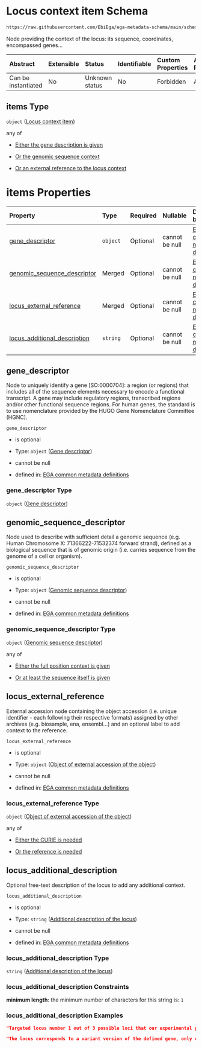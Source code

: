 # Locus context item Schema

```txt
https://raw.githubusercontent.com/EbiEga/ega-metadata-schema/main/schemas/EGA.common-definitions.json#/definitions/locus_identifier/properties/loci_descriptor/items
```

Node providing the context of the locus: its sequence, coordinates, encompassed genes...

| Abstract            | Extensible | Status         | Identifiable | Custom Properties | Additional Properties | Access Restrictions | Defined In                                                                                           |
| :------------------ | :--------- | :------------- | :----------- | :---------------- | :-------------------- | :------------------ | :--------------------------------------------------------------------------------------------------- |
| Can be instantiated | No         | Unknown status | No           | Forbidden         | Allowed               | none                | [EGA.common-definitions.json\*](../../../schemas/EGA.common-definitions.json "open original schema") |

## items Type

`object` ([Locus context item](ega-12-definitions-locus-identifier-properties-loci-context-array-locus-context-item.md))

any of

*   [Either the gene description is given](ega-12-definitions-locus-identifier-properties-loci-context-array-locus-context-item-anyof-either-the-gene-description-is-given.md "check type definition")

*   [Or the genomic sequence context](ega-12-definitions-locus-identifier-properties-loci-context-array-locus-context-item-anyof-or-the-genomic-sequence-context.md "check type definition")

*   [Or an external reference to the locus context](ega-12-definitions-locus-identifier-properties-loci-context-array-locus-context-item-anyof-or-an-external-reference-to-the-locus-context.md "check type definition")

# items Properties

| Property                                                        | Type     | Required | Nullable       | Defined by                                                                                                                                                                                                                                                                                                                                                                               |
| :-------------------------------------------------------------- | :------- | :------- | :------------- | :--------------------------------------------------------------------------------------------------------------------------------------------------------------------------------------------------------------------------------------------------------------------------------------------------------------------------------------------------------------------------------------- |
| [gene\_descriptor](#gene_descriptor)                            | `object` | Optional | cannot be null | [EGA common metadata definitions](ega-12-definitions-gene-descriptor.md "https://raw.githubusercontent.com/EbiEga/ega-metadata-schema/main/schemas/EGA.common-definitions.json#/definitions/locus_identifier/properties/loci_descriptor/items/properties/gene_descriptor")                                                                                                               |
| [genomic\_sequence\_descriptor](#genomic_sequence_descriptor)   | Merged   | Optional | cannot be null | [EGA common metadata definitions](ega-12-definitions-genomic-sequence-descriptor.md "https://raw.githubusercontent.com/EbiEga/ega-metadata-schema/main/schemas/EGA.common-definitions.json#/definitions/locus_identifier/properties/loci_descriptor/items/properties/genomic_sequence_descriptor")                                                                                       |
| [locus\_external\_reference](#locus_external_reference)         | Merged   | Optional | cannot be null | [EGA common metadata definitions](ega-12-definitions-object-of-external-accession-of-the-object.md "https://raw.githubusercontent.com/EbiEga/ega-metadata-schema/main/schemas/EGA.common-definitions.json#/definitions/locus_identifier/properties/loci_descriptor/items/properties/locus_external_reference")                                                                           |
| [locus\_additional\_description](#locus_additional_description) | `string` | Optional | cannot be null | [EGA common metadata definitions](ega-12-definitions-locus-identifier-properties-loci-context-array-locus-context-item-properties-additional-description-of-the-locus.md "https://raw.githubusercontent.com/EbiEga/ega-metadata-schema/main/schemas/EGA.common-definitions.json#/definitions/locus_identifier/properties/loci_descriptor/items/properties/locus_additional_description") |

## gene\_descriptor

Node to uniquely identify a gene \[SO:0000704]: a region (or regions) that includes all of the sequence elements necessary to encode a functional transcript. A gene may include regulatory regions, transcribed regions and/or other functional sequence regions. For human genes, the standard is to use nomenclature provided by the HUGO Gene Nomenclature Committee (HGNC).

`gene_descriptor`

*   is optional

*   Type: `object` ([Gene descriptor](ega-12-definitions-gene-descriptor.md))

*   cannot be null

*   defined in: [EGA common metadata definitions](ega-12-definitions-gene-descriptor.md "https://raw.githubusercontent.com/EbiEga/ega-metadata-schema/main/schemas/EGA.common-definitions.json#/definitions/locus_identifier/properties/loci_descriptor/items/properties/gene_descriptor")

### gene\_descriptor Type

`object` ([Gene descriptor](ega-12-definitions-gene-descriptor.md))

## genomic\_sequence\_descriptor

Node used to describe with sufficient detail a genomic sequence (e.g. Human Chromosome X: 71366222-71532374 forward strand), defined as a biological sequence that is of genomic origin (i.e. carries sequence from the genome of a cell or organism).

`genomic_sequence_descriptor`

*   is optional

*   Type: `object` ([Genomic sequence descriptor](ega-12-definitions-genomic-sequence-descriptor.md))

*   cannot be null

*   defined in: [EGA common metadata definitions](ega-12-definitions-genomic-sequence-descriptor.md "https://raw.githubusercontent.com/EbiEga/ega-metadata-schema/main/schemas/EGA.common-definitions.json#/definitions/locus_identifier/properties/loci_descriptor/items/properties/genomic_sequence_descriptor")

### genomic\_sequence\_descriptor Type

`object` ([Genomic sequence descriptor](ega-12-definitions-genomic-sequence-descriptor.md))

any of

*   [Either the full position context is given](ega-12-definitions-genomic-sequence-descriptor-anyof-either-the-full-position-context-is-given.md "check type definition")

*   [Or at least the sequence itself is given](ega-12-definitions-genomic-sequence-descriptor-anyof-or-at-least-the-sequence-itself-is-given.md "check type definition")

## locus\_external\_reference

External accession node containing the object accession (i.e. unique identifier -  each following their respective formats) assigned by other archives (e.g. biosample, ena, ensembl...) and an optional label to add context to the reference.

`locus_external_reference`

*   is optional

*   Type: `object` ([Object of external accession of the object](ega-12-definitions-object-of-external-accession-of-the-object.md))

*   cannot be null

*   defined in: [EGA common metadata definitions](ega-12-definitions-object-of-external-accession-of-the-object.md "https://raw.githubusercontent.com/EbiEga/ega-metadata-schema/main/schemas/EGA.common-definitions.json#/definitions/locus_identifier/properties/loci_descriptor/items/properties/locus_external_reference")

### locus\_external\_reference Type

`object` ([Object of external accession of the object](ega-12-definitions-object-of-external-accession-of-the-object.md))

any of

*   [Either the CURIE is needed](ega-12-definitions-object-of-external-accession-of-the-object-anyof-either-the-curie-is-needed.md "check type definition")

*   [Or the reference is needed](ega-12-definitions-object-of-external-accession-of-the-object-anyof-or-the-reference-is-needed.md "check type definition")

## locus\_additional\_description

Optional free-text description of the locus to add any additional context.

`locus_additional_description`

*   is optional

*   Type: `string` ([Additional description of the locus](ega-12-definitions-locus-identifier-properties-loci-context-array-locus-context-item-properties-additional-description-of-the-locus.md))

*   cannot be null

*   defined in: [EGA common metadata definitions](ega-12-definitions-locus-identifier-properties-loci-context-array-locus-context-item-properties-additional-description-of-the-locus.md "https://raw.githubusercontent.com/EbiEga/ega-metadata-schema/main/schemas/EGA.common-definitions.json#/definitions/locus_identifier/properties/loci_descriptor/items/properties/locus_additional_description")

### locus\_additional\_description Type

`string` ([Additional description of the locus](ega-12-definitions-locus-identifier-properties-loci-context-array-locus-context-item-properties-additional-description-of-the-locus.md))

### locus\_additional\_description Constraints

**minimum length**: the minimum number of characters for this string is: `1`

### locus\_additional\_description Examples

```json
"Targeted locus number 1 out of 3 possible loci that our experimental procedure aimed at."
```

```json
"The locus corresponds to a variant version of the defined gene, only existing in patients with X disease."
```
